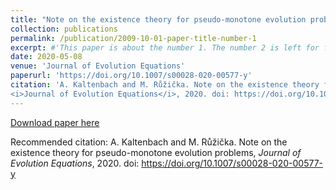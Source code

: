 ```yaml
---
title: "Note on the existence theory for pseudo-monotone evolution problems"
collection: publications
permalink: /publication/2009-10-01-paper-title-number-1
excerpt: #'This paper is about the number 1. The number 2 is left for future work.'
date: 2020-05-08
venue: 'Journal of Evolution Equations'
paperurl: 'https://doi.org/10.1007/s00028-020-00577-y'
citation: 'A. Kaltenbach and M. Růžička. Note on the existence theory for pseudo-monotone evolution problems,
<i>Journal of Evolution Equations</i>, 2020. doi: https://doi.org/10.1007/s00028-020-00577-y'
---
```


[Download paper here](https://doi.org/10.1007/s00028-020-00577-y)

Recommended citation: A. Kaltenbach and M. Růžička. Note on the existence theory for pseudo-monotone evolution problems,
<i>Journal of Evolution Equations</i>, 2020. doi: https://doi.org/10.1007/s00028-020-00577-y
